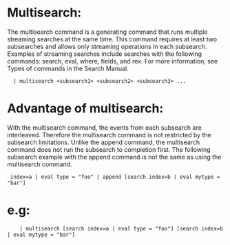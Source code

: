 Multisearch:
============

The multisearch command is a generating command that runs multiple streaming searches at the same time.
 This command requires at least two subsearches and allows only streaming operations in each subsearch.
 Examples of streaming searches include searches with the following commands: search, eval, where, fields, and rex.
 For more information, see Types of commands in the Search Manual.


      | multisearch <subsearch1> <subsearch2> <subsearch3> ...
      
Advantage of multisearch:
============================

With the multisearch command, the events from each subsearch are interleaved. Therefore the multisearch command is not restricted by the subsearch limitations.
Unlike the append command, the multisearch command does not run the subsearch to completion first. 
The following subsearch example with the append command is not the same as using the multisearch command.

     index=a | eval type = "foo" | append [search index=b | eval mytype = "bar"]


      

e.g:
====
        | multisearch [search index=a | eval type = "foo"] [search index=b | eval mytype = "bar"]

